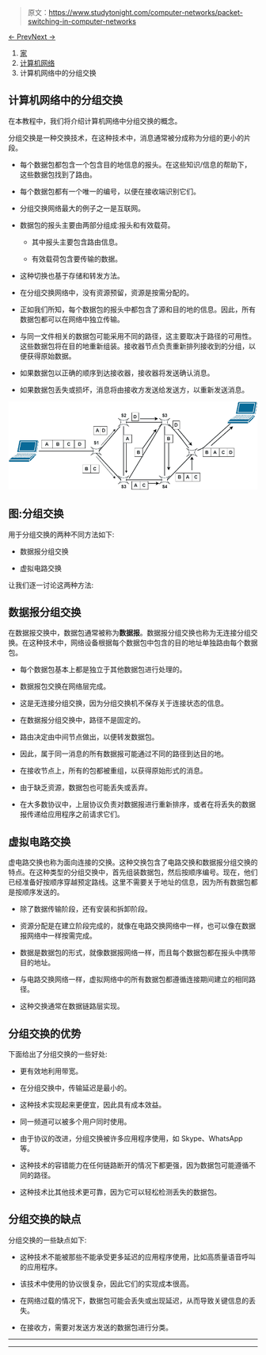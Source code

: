 > 原文：<https://www.studytonight.com/computer-networks/packet-switching-in-computer-networks>

[← Prev](/computer-networks/messageswitched-networks "Message-Switched Networks")[Next →](/computer-networks/error-correction-in-computer-networks "Error Correction")

<nav aria-label="breadcrumb">

1.  [家](/)
2.  [计算机网络](/computer-networks)
3.  计算机网络中的分组交换

</nav>

<article>

# 计算机网络中的分组交换

在本教程中，我们将介绍计算机网络中分组交换的概念。

分组交换是一种交换技术，在这种技术中，消息通常被分成称为分组的更小的片段。

*   每个数据包都包含一个包含目的地信息的报头。在这些知识/信息的帮助下，这些数据包找到了路由。

*   每个数据包都有一个唯一的编号，以便在接收端识别它们。

*   分组交换网络最大的例子之一是互联网。

*   数据包的报头主要由两部分组成:报头和有效载荷。

    *   其中报头主要包含路由信息。

    *   有效载荷包含要传输的数据。

*   这种切换也基于存储和转发方法。

*   在分组交换网络中，没有资源预留，资源是按需分配的。

*   正如我们所知，每个数据包的报头中都包含了源和目的地的信息。因此，所有数据包都可以在网络中独立传输。

*   与同一文件相关的数据包可能采用不同的路径，这主要取决于路径的可用性。这些数据包将在目的地重新组装。接收器节点负责重新排列接收到的分组，以便获得原始数据。

*   如果数据包以正确的顺序到达接收器，接收器将发送确认消息。

*   如果数据包丢失或损坏，消息将由接收方发送给发送方，以重新发送消息。

![](img/f19f4558f8fa73c19909f55d28b88d60.png)

## 图:分组交换

用于分组交换的两种不同方法如下:

*   数据报分组交换

*   虚拟电路交换

让我们逐一讨论这两种方法:

## 数据报分组交换

在数据报交换中，数据包通常被称为**数据报**。数据报分组交换也称为无连接分组交换。在这种技术中，网络设备根据每个数据包中包含的目的地址单独路由每个数据包。

*   每个数据包基本上都是独立于其他数据包进行处理的。

*   数据报包交换在网络层完成。

*   这是无连接分组交换，因为分组交换机不保存关于连接状态的信息。

*   在数据报分组交换中，路径不是固定的。

*   路由决定由中间节点做出，以便转发数据包。

*   因此，属于同一消息的所有数据报可能通过不同的路径到达目的地。

*   在接收节点上，所有的包都被重组，以获得原始形式的消息。

*   由于缺乏资源，数据包也可能丢失或丢弃。

*   在大多数协议中，上层协议负责对数据报进行重新排序，或者在将丢失的数据报传递给应用程序之前请求它们。

## 虚拟电路交换

虚电路交换也称为面向连接的交换。这种交换包含了电路交换和数据报分组交换的特点。在这种类型的分组交换中，首先组装数据包，然后按顺序编号。现在，他们已经准备好按顺序穿越预定路线。这里不需要关于地址的信息，因为所有数据包都是按顺序发送的。

*   除了数据传输阶段，还有安装和拆卸阶段。

*   资源分配是在建立阶段完成的，就像在电路交换网络中一样，也可以像在数据报网络中一样按需完成。

*   数据是数据包的形式，就像数据报网络一样，而且每个数据包都在报头中携带目的地址。

*   与电路交换网络一样，虚拟网络中的所有数据包都遵循连接期间建立的相同路径。

*   这种交换通常在数据链路层实现。

## 分组交换的优势

下面给出了分组交换的一些好处:

*   更有效地利用带宽。

*   在分组交换中，传输延迟是最小的。

*   这种技术实现起来更便宜，因此具有成本效益。

*   同一频道可以被多个用户同时使用。

*   由于协议的改进，分组交换被许多应用程序使用，如 Skype、WhatsApp 等。
*   这种技术的容错能力在任何链路断开的情况下都更强，因为数据包可能遵循不同的路径。

*   这种技术比其他技术更可靠，因为它可以轻松检测丢失的数据包。

## 分组交换的缺点

分组交换的一些缺点如下:

*   这种技术不能被那些不能承受更多延迟的应用程序使用，比如高质量语音呼叫的应用程序。

*   该技术中使用的协议很复杂，因此它们的实现成本很高。

*   在网络过载的情况下，数据包可能会丢失或出现延迟，从而导致关键信息的丢失。

*   在接收方，需要对发送方发送的数据包进行分类。

</article>

* * *

* * *